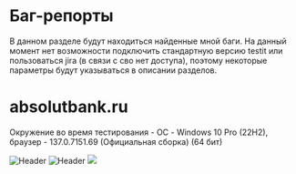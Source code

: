 # Баг-репорты

В данном разделе будут находиться найденные мной баги.
На данный момент нет возможности подключить стандартную версию testit или пользоваться jira (в связи с сво нет доступа), поэтому некоторые параметры будут указываться в описании разделов.

# absolutbank.ru

Окружение во время тестирования - ОС - Windows 10 Pro (22H2), браузер - 137.0.7151.69 (Официальная сборка) (64 бит)

<img src="https://github.com/MILKsons/Portfolio/blob/main/screenshots/bank_nakop.PNG" alt="Header" style="max-width: 70%;">
<img src="https://github.com/MILKsons/Portfolio/blob/main/screenshots/некорректные%20данные1.PNG" alt="Header" style="max-width: 70%;">
<img src="https://github.com/MILKsons/Portfolio/blob/main/screenshots/некорректные%20данные%202.PNG" style="max-width: 70%;">
